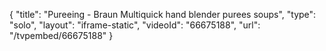 {
    "title": "Pureeing - Braun Multiquick hand blender purees soups",
    "type": "solo",
    "layout": "iframe-static",
    "videoId": "66675188",
    "url": "\/tvpembed\/66675188"
}